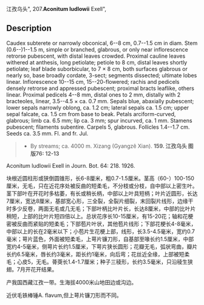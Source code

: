 江孜乌头",
207.**Aconitum ludlowii** Exell",

## Description
Caudex subterete or narrowly obconical, 6--8 cm, 0.7--1.5 cm in diam. Stem (0.6--)1--1.5 m, simple or branched, glabrous, or only near inflorescence retrorse pubescent, with distal leaves crowded. Proximal cauline leaves withered at anthesis, long petiolate; petiole to 8 cm, distal leaves shortly petiolate; leaf blade suborbicular, to 7 × 8 cm, both surfaces glabrous or nearly so, base broadly cordate, 3-sect; segments dissected; ultimate lobes linear. Inflorescence 10--15 cm, 15--20-flowered; rachis and pedicels densely retrorse and appressed pubescent; proximal bracts leaflike, others linear. Proximal pedicels 4--8 mm, distal ones to 2 mm, distally with 2 bracteoles, linear, 3.5--4.5 × ca. 0.7 mm. Sepals blue, abaxially pubescent; lower sepals narrowly oblong, ca. 1.2 cm; lateral sepals ca. 1.5 cm; upper sepal falcate, ca. 1.5 cm from base to beak. Petals arciform-curved, glabrous; limb ca. 6.5 mm; lip ca. 3 mm; spur incurved, ca. 1 mm. Stamens pubescent; filaments subentire. Carpels 5, glabrous. Follicles 1.4--1.7 cm. Seeds ca. 3.5 mm. Fl. and fr. Jul.

> * By streams; ca. 4000 m. Xizang (Gyangzê Xian).
**159. 江孜乌头 图版76: 12-13**

Aconitum ludlowii Exell in Journ. Bot. 64: 218. 1926.

块根近圆柱形或狭倒圆锥形，长6-8厘米，粗0.7-1.5厘米。茎高（60-）100-150厘米，无毛，只在近花序处被反曲的短柔毛，不分枝或分枝，自中部以上密生叶。茎下部叶在开花时多枯萎，有长或稍长柄，中部以上叶具短柄；叶片近圆形，长达7厘米，宽达8厘米，基部宽心形，三全裂，全裂片细裂，末回裂片线形，边缘干时多少反卷，两面无毛或几无毛；下部叶柄比叶片长，长达8厘米，中部的比叶片稍短，上部的比叶片短四倍以上。总状花序长10-15厘米，有15-20花；轴和花梗密被反曲而紧贴的短柔毛；下部苞片叶状，其他苞片线形；下部花梗长4-8毫米，中部以上的长在2毫米以下；小苞片生花梗上部，线形，长3.5-4.5毫米，宽约0.7毫米；萼片蓝色，外面被短柔毛，上萼片镰刀形，自基部至喙长约1.5厘米，中部宽约4-5毫米，侧萼片长约1.5厘米，下萼片狭长圆形；花瓣无毛，弧状弯曲，瓣片长约6.5毫米，唇长约3毫米，距长约1毫米，向后弯；花丝近全缘，上部被短柔毛；心皮5，无毛。蓇葖长1.4-1.7厘米；种子三稜形，长约3.5毫米，只沿稜生狭翅。7月开花开结果。

产我国西藏江孜一带。生海拔4000米山地田边或沟边。

近伏毛铁棒锤A. flavum,但上萼片镰刀形而不同。
